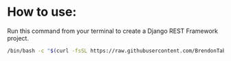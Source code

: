# How to use:

Run this command from your terminal to create a Django REST Framework project.

```bash
/bin/bash -c "$(curl -fsSL https://raw.githubusercontent.com/BrendonTabor/django-template/main/project_template.sh)"